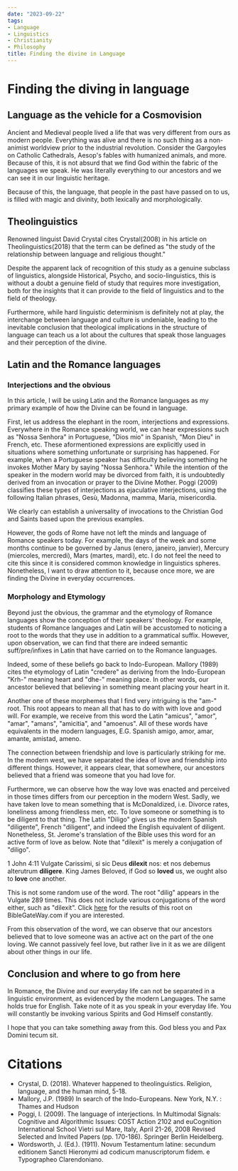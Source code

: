 ```yaml
---
date: "2023-09-22"
tags:
- Language
- Linguistics
- Christianity
- Philosophy
title: Finding the divine in Language
---
```


# Finding the diving in language

## Language as the vehicle for a Cosmovision

Ancient and Medieval people lived a life that was very different from ours as modern people. Everything was alive and there is no such thing as a non-animist worldview prior to the industrial revolution. Consider the Gargoyles on Catholic Cathedrals, Aesop's fables with humanized animals, and more. Because of this, it is not absurd that we find God within the fabric of the languages we speak. He was literally everything to our ancestors and we can see it in our linguistic heritage. 

Because of this, the language, that people in the past have passed on to us, is filled with magic and divinity, both lexically and morphologically. 
## Theolinguistics

Renowned linguist David Crystal cites Crystal(2008) in his article on Theolinguistics(2018) that the term can be defined as "the study of the relationship between language and religious thought."

Despite the apparent lack of recognition of this study as a genuine subclass of linguistics, alongside Historical, Psycho, and socio-linguistics, this is without a doubt a genuine field of study that requires more investigation, both for the insights that it can provide to the field of linguistics and to the field of theology. 

Furthermore, while hard linguistic determinism is definitely not at play, the interchange between language and culture is undeniable, leading to the inevitable conclusion that theological implications in the structure of language can teach us a lot about the cultures that speak those languages and their perception of the divine. 

## Latin and the Romance languages

### Interjections and the obvious

In this article, I will be using Latin and the Romance languages as my primary example of how the Divine can be found in language. 

First, let us address the elephant in the room, interjections and expressions. Everywhere in the Romance speaking world, we can hear expressions such as "Nossa Senhora" in Portuguese, "Dios mio" in Spanish, "Mon Dieu" in French, etc. These aformentioned expressions are explicitly used in situations where something unfortunate or surprising has happened. For example, when a Portuguese speaker has difficulty believing something he invokes Mother Mary by saying "Nossa Senhora." While the intention of the speaker in the modern world may be divorced from faith, it is undoubtedly derived from an invocation or prayer to the Divine Mother. Poggi (2009) classifies these types of interjections as ejaculative interjections, using the following Italian phrases, Gesù, Madonna, mamma, Maria, misericordia. 

We clearly can establish a universality of invocations to the Christian God and Saints based upon the previous examples. 

However, the gods of Rome have not left the minds and language of Romance speakers today. For example, the days of the week and some months continue to be governed by Janus (enero, janeiro, janvier), Mercury (miercoles, mercredi), Mars (martes, mardi), etc. I do not feel the need to cite this since it is considered common knowledge in linguistics spheres. Nonetheless, I want to draw attention to it, because once more, we are finding the Divine in everyday occurrences. 

### Morphology and Etymology

Beyond just the obvious, the grammar and the etymology of Romance languages show the conception of their speakers' theology. For example, students of Romance languages and Latin will be accustomed to noticing a root to the words that they use in addition to a grammatical suffix. However, upon observation, we can find that there are indeed semantic suff/pre/infixes in Latin that have carried on to the Romance languages. 

Indeed, some of these beliefs go back to Indo-European. Mallory (1989) cites the etymology of Latin "credere" as deriving from the Indo-European "Krh-" meaning heart and "dhe-" meaning place. In other words, our ancestor believed that believing in something meant placing your heart in it.  

Another one of these morphemes that I find very intriguing is the "am-" root. This root appears to mean all that has to do with with love and good will. For example, we receive from this word the Latin "amicus", "amor", "amar", "amans", "amicitia", and "amoenus". All of these words have equivalents in the modern languages, E.G. Spanish amigo, amor, amar, amante, amistad, ameno. 

The connection between friendship and love is particularly striking for me. In the modern west, we have separated the idea of love and friendship into different things. However, it appears clear, that somewhere, our ancestors believed that a friend was someone that you had love for. 

Furthermore, we can observe how the way love was enacted and perceived in those times differs from our perception in the modern West. Sadly, we have taken love to mean something that is McDonaldized, i.e. Divorce rates, loneliness among friendless men, etc. To love someone or something is to be diligent to that thing. The Latin "Diligo" gives us the modern Spanish "diligente", French "diligent", and indeed the English equivalent of diligent. Nonetheless, St. Jerome's translation of the Bible uses this word for an active form of love as below. Note that "dilexit" is merely a conjugation of "diligo". 

1 John 4:11
Vulgate
Carissimi, si sic Deus **dilexit** nos: et nos debemus alterutrum **diligere**.
King James
Beloved, if God so **loved** us, we ought also to **love** one another.

This is not some random use of the word. The root "dilig" appears in the Vulgate 289 times. This does not include various conjugations of the word either, such as "dilexit". Click [here](https://www.biblegateway.com/quicksearch/?quicksearch=dilig&version=VULGATE) for the results of this root on BibleGateWay.com if you are interested. 

From this observation of the word, we can observe that our ancestors believed that to love someone was an active act on the part of the one loving. We cannot passively feel love, but rather live in it as we are diligent about other things in our life. 


## Conclusion and where to go from here 

In Romance, the Divine and our everyday life can not be separated in a linguistic environment, as evidenced by the modern Languages. The same holds true for English. Take note of it as you speak in your everyday life. You will constantly be invoking various Spirits and God Himself constantly. 

I hope that you can take something away from this. 
God bless you and Pax Domini tecum sit. 

# Citations
- Crystal, D. (2018). Whatever happened to theolinguistics. Religion, language, and the human mind, 5-18.
- Mallory, J.P. (1989) In search of the Indo-Europeans. New York, N.Y. : Thames and Hudson
- Poggi, I. (2009). The language of interjections. In Multimodal Signals: Cognitive and Algorithmic Issues: COST Action 2102 and euCognition International School Vietri sul Mare, Italy, April 21-26, 2008 Revised Selected and Invited Papers (pp. 170-186). Springer Berlin Heidelberg.
- Wordsworth, J. (Ed.). (1911). Novum Testamentum latine: secundum editionem Sancti Hieronymi ad codicum manuscriptorum fidem. e Typographeo Clarendoniano.